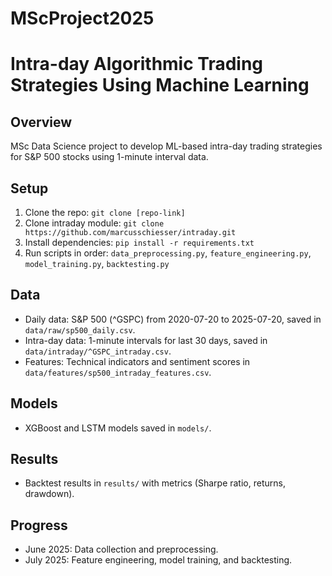 # MScProject2025

# Intra-day Algorithmic Trading Strategies Using Machine Learning

## Overview
MSc Data Science project to develop ML-based intra-day trading strategies for S&P 500 stocks using 1-minute interval data.

## Setup
1. Clone the repo: `git clone [repo-link]`
2. Clone intraday module: `git clone https://github.com/marcusschiesser/intraday.git`
3. Install dependencies: `pip install -r requirements.txt`
4. Run scripts in order: `data_preprocessing.py`, `feature_engineering.py`, `model_training.py`, `backtesting.py`

## Data
- Daily data: S&P 500 (^GSPC) from 2020-07-20 to 2025-07-20, saved in `data/raw/sp500_daily.csv`.
- Intra-day data: 1-minute intervals for last 30 days, saved in `data/intraday/^GSPC_intraday.csv`.
- Features: Technical indicators and sentiment scores in `data/features/sp500_intraday_features.csv`.

## Models
- XGBoost and LSTM models saved in `models/`.

## Results
- Backtest results in `results/` with metrics (Sharpe ratio, returns, drawdown).

## Progress
- June 2025: Data collection and preprocessing.
- July 2025: Feature engineering, model training, and backtesting.
